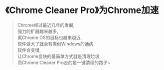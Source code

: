 # 《Chrome Cleaner Pro》为Chrome加速

> Chrome经过最近几年的发展,     
强力的扩展越来越多,     
离Chrome OS的目标也越来越近,     
软件做大了就会有类似Windows的通病,     
软件会变慢,     
让Chrome变快的最简单方式就是清理垃圾,     
而Chrome Cleaner Pro走的是一键清理的路子~    




